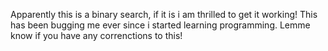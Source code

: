 Apparently this is a binary search, if it is i am thrilled to get it working! This has been bugging me ever since i started learning programming. Lemme know if you have any correnctions to this!
